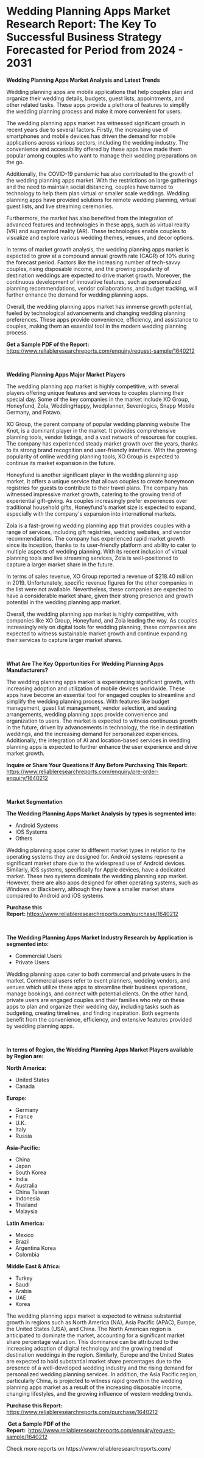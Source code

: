 <p><h1>Wedding Planning Apps Market Research Report: The Key To Successful Business Strategy Forecasted for Period from 2024 - 2031</h1></p><p><strong>Wedding Planning Apps Market Analysis and Latest Trends</strong></p>
<p><p>Wedding planning apps are mobile applications that help couples plan and organize their wedding details, budgets, guest lists, appointments, and other related tasks. These apps provide a plethora of features to simplify the wedding planning process and make it more convenient for users.</p><p>The wedding planning apps market has witnessed significant growth in recent years due to several factors. Firstly, the increasing use of smartphones and mobile devices has driven the demand for mobile applications across various sectors, including the wedding industry. The convenience and accessibility offered by these apps have made them popular among couples who want to manage their wedding preparations on the go.</p><p>Additionally, the COVID-19 pandemic has also contributed to the growth of the wedding planning apps market. With the restrictions on large gatherings and the need to maintain social distancing, couples have turned to technology to help them plan virtual or smaller scale weddings. Wedding planning apps have provided solutions for remote wedding planning, virtual guest lists, and live streaming ceremonies.</p><p>Furthermore, the market has also benefited from the integration of advanced features and technologies in these apps, such as virtual reality (VR) and augmented reality (AR). These technologies enable couples to visualize and explore various wedding themes, venues, and decor options.</p><p>In terms of market growth analysis, the wedding planning apps market is expected to grow at a compound annual growth rate (CAGR) of 10% during the forecast period. Factors like the increasing number of tech-savvy couples, rising disposable income, and the growing popularity of destination weddings are expected to drive market growth. Moreover, the continuous development of innovative features, such as personalized planning recommendations, vendor collaborations, and budget tracking, will further enhance the demand for wedding planning apps.</p><p>Overall, the wedding planning apps market has immense growth potential, fueled by technological advancements and changing wedding planning preferences. These apps provide convenience, efficiency, and assistance to couples, making them an essential tool in the modern wedding planning process.</p></p>
<p><strong>Get a Sample PDF of the Report:&nbsp;</strong> <a href="https://www.reliableresearchreports.com/enquiry/request-sample/1640212">https://www.reliableresearchreports.com/enquiry/request-sample/1640212</a></p>
<p>&nbsp;</p>
<p><strong>Wedding Planning Apps Major Market Players</strong></p>
<p><p>The wedding planning app market is highly competitive, with several players offering unique features and services to couples planning their special day. Some of the key companies in the market include XO Group, Honeyfund, Zola, WeddingHappy, Iwedplanner, Sevenlogics, Snapp Mobile Germany, and Fotavo. </p><p>XO Group, the parent company of popular wedding planning website The Knot, is a dominant player in the market. It provides comprehensive planning tools, vendor listings, and a vast network of resources for couples. The company has experienced steady market growth over the years, thanks to its strong brand recognition and user-friendly interface. With the growing popularity of online wedding planning tools, XO Group is expected to continue its market expansion in the future.</p><p>Honeyfund is another significant player in the wedding planning app market. It offers a unique service that allows couples to create honeymoon registries for guests to contribute to their travel plans. The company has witnessed impressive market growth, catering to the growing trend of experiential gift-giving. As couples increasingly prefer experiences over traditional household gifts, Honeyfund's market size is expected to expand, especially with the company's expansion into international markets.</p><p>Zola is a fast-growing wedding planning app that provides couples with a range of services, including gift registries, wedding websites, and vendor recommendations. The company has experienced rapid market growth since its inception, thanks to its user-friendly platform and ability to cater to multiple aspects of wedding planning. With its recent inclusion of virtual planning tools and live streaming services, Zola is well-positioned to capture a larger market share in the future.</p><p>In terms of sales revenue, XO Group reported a revenue of $218.40 million in 2019. Unfortunately, specific revenue figures for the other companies in the list were not available. Nevertheless, these companies are expected to have a considerable market share, given their strong presence and growth potential in the wedding planning app market.</p><p>Overall, the wedding planning app market is highly competitive, with companies like XO Group, Honeyfund, and Zola leading the way. As couples increasingly rely on digital tools for wedding planning, these companies are expected to witness sustainable market growth and continue expanding their services to capture larger market shares.</p></p>
<p>&nbsp;</p>
<p><strong>What Are The Key Opportunities For Wedding Planning Apps Manufacturers?</strong></p>
<p><p>The wedding planning apps market is experiencing significant growth, with increasing adoption and utilization of mobile devices worldwide. These apps have become an essential tool for engaged couples to streamline and simplify the wedding planning process. With features like budget management, guest list management, vendor selection, and seating arrangements, wedding planning apps provide convenience and organization to users. The market is expected to witness continuous growth in the future, driven by advancements in technology, the rise in destination weddings, and the increasing demand for personalized experiences. Additionally, the integration of AI and location-based services in wedding planning apps is expected to further enhance the user experience and drive market growth.</p></p>
<p><strong>Inquire or Share Your Questions If Any Before Purchasing This Report:</strong> <a href="https://www.reliableresearchreports.com/enquiry/pre-order-enquiry/1640212">https://www.reliableresearchreports.com/enquiry/pre-order-enquiry/1640212</a></p>
<p>&nbsp;</p>
<p><strong>Market Segmentation</strong></p>
<p><strong>The Wedding Planning Apps Market Analysis by types is segmented into:</strong></p>
<p><ul><li>Android Systems</li><li>IOS Systems</li><li>Others</li></ul></p>
<p><p>Wedding planning apps cater to different market types in relation to the operating systems they are designed for. Android systems represent a significant market share due to the widespread use of Android devices. Similarly, iOS systems, specifically for Apple devices, have a dedicated market. These two systems dominate the wedding planning app market. However, there are also apps designed for other operating systems, such as Windows or Blackberry, although they have a smaller market share compared to Android and iOS systems.</p></p>
<p><strong>Purchase this Report:&nbsp;</strong><a href="https://www.reliableresearchreports.com/purchase/1640212">https://www.reliableresearchreports.com/purchase/1640212</a></p>
<p>&nbsp;</p>
<p><strong>The Wedding Planning Apps Market Industry Research by Application is segmented into:</strong></p>
<p><ul><li>Commercial Users</li><li>Private Users</li></ul></p>
<p><p>Wedding planning apps cater to both commercial and private users in the market. Commercial users refer to event planners, wedding vendors, and venues which utilize these apps to streamline their business operations, manage bookings, and connect with potential clients. On the other hand, private users are engaged couples and their families who rely on these apps to plan and organize their wedding day, including tasks such as budgeting, creating timelines, and finding inspiration. Both segments benefit from the convenience, efficiency, and extensive features provided by wedding planning apps.</p></p>
<p>&nbsp;</p>
<p><strong>In terms of Region, the Wedding Planning Apps Market Players available by Region are:</strong></p>
<p>
    <p> <strong> North America: </strong>
        <ul>
            <li>United States</li>
            <li>Canada</li>
        </ul>
        </p> 
    <p> <strong> Europe: </strong>
        <ul>
            <li>Germany</li>
            <li>France</li>
            <li>U.K.</li>
            <li>Italy</li>
            <li>Russia</li>
        </ul>
        </p> 
    <p> <strong> Asia-Pacific: </strong>
        <ul>
            <li>China</li>
            <li>Japan</li>
            <li>South Korea</li>
            <li>India</li>
            <li>Australia</li>
            <li>China Taiwan</li>
            <li>Indonesia</li>
            <li>Thailand</li>
            <li>Malaysia</li>
        </ul>
        </p> 
    <p> <strong> Latin America: </strong>
        <ul>
            <li>Mexico</li>
            <li>Brazil</li>
            <li>Argentina Korea</li>
            <li>Colombia</li>
        </ul>
        </p> 
    <p> <strong> Middle East & Africa: </strong>
        <ul>
            <li>Turkey</li>
            <li>Saudi</li>
            <li>Arabia</li>
            <li>UAE</li>
            <li>Korea</li>
        </ul>
    </p>
    </p>
<p><p>The wedding planning apps market is expected to witness substantial growth in regions such as North America (NA), Asia Pacific (APAC), Europe, the United States (USA), and China. The North American region is anticipated to dominate the market, accounting for a significant market share percentage valuation. This dominance can be attributed to the increasing adoption of digital technology and the growing trend of destination weddings in the region. Similarly, Europe and the United States are expected to hold substantial market share percentages due to the presence of a well-developed wedding industry and the rising demand for personalized wedding planning services. In addition, the Asia Pacific region, particularly China, is projected to witness rapid growth in the wedding planning apps market as a result of the increasing disposable income, changing lifestyles, and the growing influence of western wedding trends.</p></p>
<p><strong>Purchase this Report: </strong><a href="https://www.reliableresearchreports.com/purchase/1640212">https://www.reliableresearchreports.com/purchase/1640212</a></p>
<p>&nbsp;<strong>Get a Sample PDF of the Report:&nbsp;&nbsp;</strong><a href="https://www.reliableresearchreports.com/enquiry/request-sample/1640212">https://www.reliableresearchreports.com/enquiry/request-sample/1640212</a></p>
<p><strong></strong></p>
<p>Check more reports on https://www.reliableresearchreports.com/</p>